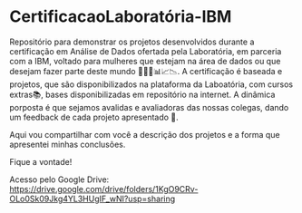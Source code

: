 # CertificacaoLaboratória-IBM
Repositório para demonstrar os projetos desenvolvidos durante a certificação em Análise de Dados ofertada pela Laboratória, em parceria com a IBM, voltado para mulheres que estejam na área de dados ou que desejam fazer parte deste mundo 👩🏽‍💻📊📈📉. 
A certificação é baseada e projetos, que são disponibilizados na plataforma da Laboatória, com cursos extras📚, bases disponibilizadas em repositório na internet. A dinâmica porposta é que sejamos avalidas e avaliadoras das nossas colegas, dando um feedback de cada projeto apresentado 🤩.

Aqui vou compartilhar com você a descrição dos  projetos e a forma que apresentei minhas conclusões.

Fique a vontade!

Acesso pelo Google Drive: https://drive.google.com/drive/folders/1KgO9CRv-OLo0Sk09Jkg4YL3HUgIF_wNI?usp=sharing
